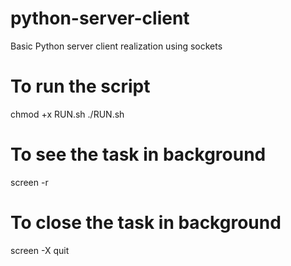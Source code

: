# python-server-client
Basic Python server client realization using sockets

# To run the script

chmod +x RUN.sh
./RUN.sh

# To see the task in background
screen -r

# To close the task in background
screen -X quit

